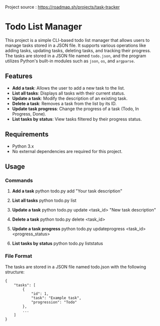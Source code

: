 Project source : https://roadmap.sh/projects/task-tracker

# Todo List Manager

This project is a simple CLI-based todo list manager that allows users to manage tasks stored in a JSON file. It supports various operations like adding tasks, updating tasks, deleting tasks, and tracking their progress. The tasks are stored in a JSON file named `todo.json`, and the program utilizes Python's built-in modules such as `json`, `os`, and `argparse`.

## Features

- **Add a task**: Allows the user to add a new task to the list.
- **List all tasks**: Displays all tasks with their current status.
- **Update a task**: Modify the description of an existing task.
- **Delete a task**: Removes a task from the list by its ID.
- **Update task progress**: Change the progress of a task (Todo, In Progress, Done).
- **List tasks by status**: View tasks filtered by their progress status.

## Requirements

- Python 3.x
- No external dependencies are required for this project.

## Usage

### Commands

1. **Add a task**
python todo.py add "Your task description"

2. **List all tasks**
python todo.py list

3. **Update a task**
python todo.py update <task_id> "New task description"

4. **Delete a task**
python todo.py delete <task_id>

5. **Update a task progress**
python todo.py updateprogress <task_id> <progress_status>

6. **List tasks by status**
python todo.py liststatus

### File Format
The tasks are stored in a JSON file named todo.json with the following structure:

```
{
    "tasks": [
        {
            "id": 1,
            "task": "Example task",
            "progression": "Todo"
        },
        ...
    ]
}
```

